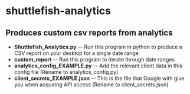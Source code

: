 # shuttlefish-analytics

## Produces custom csv reports from analytics

  * **Shuttlefish_Analytics.py** -- Run this program in python to produce a CSV report on your desktop for a single date range
  * **custom_report** -- Run this program to iterate through date ranges
  * **analytics_config_EXAMPLE.py** -- Add the relevant client data in this config file (Rename to analytics_config.py)
  * **client_secrets_EXAMPLE.json** -- This is the file that Google with give you when acquiring API access (Rename to client_secrets.json)